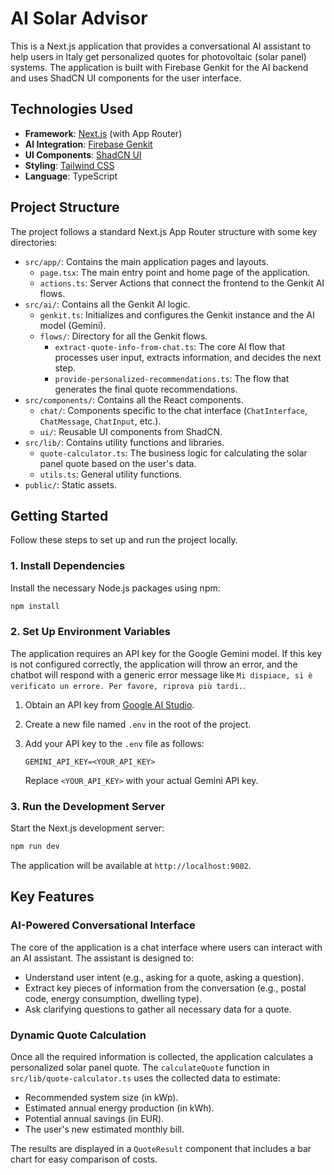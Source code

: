 # AI Solar Advisor

This is a Next.js application that provides a conversational AI assistant to help users in Italy get personalized quotes for photovoltaic (solar panel) systems. The application is built with Firebase Genkit for the AI backend and uses ShadCN UI components for the user interface.

## Technologies Used

- **Framework**: [Next.js](https://nextjs.org/) (with App Router)
- **AI Integration**: [Firebase Genkit](https://firebase.google.com/docs/genkit)
- **UI Components**: [ShadCN UI](https://ui.shadcn.com/)
- **Styling**: [Tailwind CSS](https://tailwindcss.com/)
- **Language**: TypeScript

## Project Structure

The project follows a standard Next.js App Router structure with some key directories:

-   `src/app/`: Contains the main application pages and layouts.
    -   `page.tsx`: The main entry point and home page of the application.
    -   `actions.ts`: Server Actions that connect the frontend to the Genkit AI flows.
-   `src/ai/`: Contains all the Genkit AI logic.
    -   `genkit.ts`: Initializes and configures the Genkit instance and the AI model (Gemini).
    -   `flows/`: Directory for all the Genkit flows.
        -   `extract-quote-info-from-chat.ts`: The core AI flow that processes user input, extracts information, and decides the next step.
        -   `provide-personalized-recommendations.ts`: The flow that generates the final quote recommendations.
-   `src/components/`: Contains all the React components.
    -   `chat/`: Components specific to the chat interface (`ChatInterface`, `ChatMessage`, `ChatInput`, etc.).
    -   `ui/`: Reusable UI components from ShadCN.
-   `src/lib/`: Contains utility functions and libraries.
    -   `quote-calculator.ts`: The business logic for calculating the solar panel quote based on the user's data.
    -   `utils.ts`: General utility functions.
-   `public/`: Static assets.

## Getting Started

Follow these steps to set up and run the project locally.

### 1. Install Dependencies

Install the necessary Node.js packages using npm:

```bash
npm install
```

### 2. Set Up Environment Variables

The application requires an API key for the Google Gemini model. If this key is not configured correctly, the application will throw an error, and the chatbot will respond with a generic error message like `Mi dispiace, si è verificato un errore. Per favore, riprova più tardi.`.

1.  Obtain an API key from [Google AI Studio](https://makersuite.google.com/).
2.  Create a new file named `.env` in the root of the project.
3.  Add your API key to the `.env` file as follows:

    ```
    GEMINI_API_KEY=<YOUR_API_KEY>
    ```

    Replace `<YOUR_API_KEY>` with your actual Gemini API key.

### 3. Run the Development Server

Start the Next.js development server:

```bash
npm run dev
```

The application will be available at `http://localhost:9002`.

## Key Features

### AI-Powered Conversational Interface

The core of the application is a chat interface where users can interact with an AI assistant. The assistant is designed to:
- Understand user intent (e.g., asking for a quote, asking a question).
- Extract key pieces of information from the conversation (e.g., postal code, energy consumption, dwelling type).
- Ask clarifying questions to gather all necessary data for a quote.

### Dynamic Quote Calculation

Once all the required information is collected, the application calculates a personalized solar panel quote. The `calculateQuote` function in `src/lib/quote-calculator.ts` uses the collected data to estimate:
- Recommended system size (in kWp).
- Estimated annual energy production (in kWh).
- Potential annual savings (in EUR).
- The user's new estimated monthly bill.

The results are displayed in a `QuoteResult` component that includes a bar chart for easy comparison of costs.
